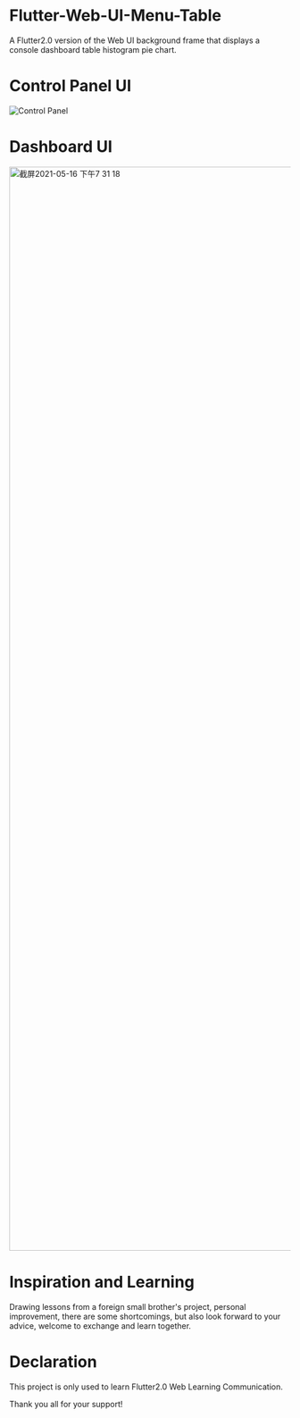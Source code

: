 # Flutter-Web-UI-Menu-Table
A Flutter2.0 version of the Web UI background frame that displays a console dashboard table histogram pie chart.
# Control Panel UI
![Control Panel](https://user-images.githubusercontent.com/15648865/118395412-f3f43580-b67c-11eb-8481-eff73bf03a5e.jpg)

# Dashboard UI
<img width="1941" alt="截屏2021-05-16 下午7 31 18" src="https://user-images.githubusercontent.com/15648865/118395495-4afa0a80-b67d-11eb-9243-fdaa1398959c.png">

# Inspiration and Learning

Drawing lessons from a foreign small brother's project, personal improvement, there are some shortcomings, but also look forward to your advice, welcome to exchange and learn together.

# Declaration

This project is only used to learn Flutter2.0 Web Learning Communication.

Thank you all for your support!
